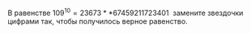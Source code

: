 В  равенстве ${{109}^{10}}=23673**67459211723401~$ замените  звездочки  цифрами  так,  чтобы  получилось  верное равенство.